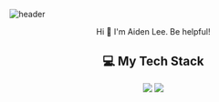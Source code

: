 <!--
**AidenLee0408/AidenLee0408** is a ✨ _special_ ✨ repository because its `README.md` (this file) appears on your GitHub profile.

Here are some ideas to get you started:

- 🔭 I’m currently working on ...
- 🌱 I’m currently learning ...
- 👯 I’m looking to collaborate on ...
- 🤔 I’m looking for help with ...
- 💬 Ask me about ...
- 📫 How to reach me: ...
- 😄 Pronouns: ...
- ⚡ Fun fact: ...
-->

![header](https://capsule-render.vercel.app/api?type=waving&color=gradient&height=300&section=header&text=AidenLee의%20이유민&animation=twinkling&fontsize=100)
<p align="center"> Hi 🤗 I'm Aiden Lee. Be helpful! </p>


<h2 align="center">💻 My Tech Stack</h2>

<p align="center">
<img src="https://img.shields.io/badge/Typescript-3178C6?style=flat-square&logo=Typescript&logoColor=white"/>
<img src="https://img.shields.io/badge/Firebase-FFCA28?style=flat-square&logo=firebase&logoColor=white"/>
</p>

